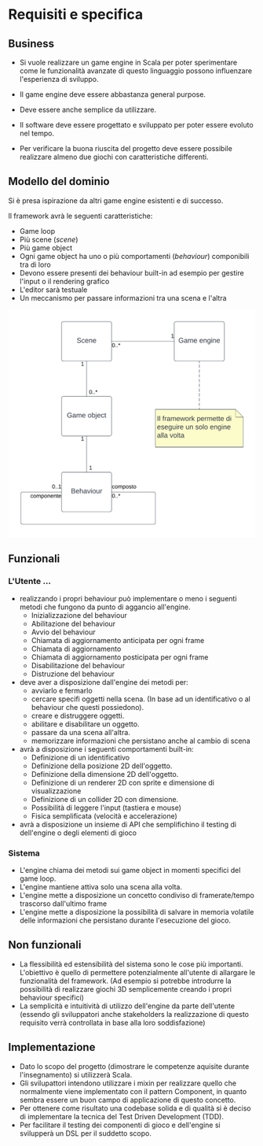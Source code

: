 # Requisiti e specifica

## Business
- Si vuole realizzare un game engine in Scala per poter sperimentare come le funzionalità avanzate di questo linguaggio possono influenzare l'esperienza di sviluppo.

- Il game engine deve essere abbastanza general purpose.
- Deve essere anche semplice da utilizzare.
- Il software deve essere progettato e sviluppato per poter essere evoluto nel tempo.
- Per verificare la buona riuscita del progetto deve essere possibile realizzare almeno due giochi con caratteristiche differenti.

## Modello del dominio
Si è presa ispirazione da altri game engine esistenti e di successo.

Il framework avrà le seguenti caratteristiche:
- Game loop
- Più scene (*scene*)
- Più game object
- Ogni game object ha uno o più comportamenti (*behaviour*) componibili tra di loro
- Devono essere presenti dei behaviour built-in ad esempio per gestire l'input o il rendering grafico
- L'editor sarà testuale
- Un meccanismo per passare informazioni tra una scena e l'altra

![Diagramma delle classi - modello del dominio](./img/Modello%20del%20dominio.png)

## Funzionali

### L'Utente ...
- realizzando i propri behaviour può implementare o meno i seguenti metodi che fungono da punto di aggancio all'engine.
    - Inizializzazione del behaviour
    - Abilitazione del behaviour
    - Avvio del behaviour
    - Chiamata di aggiornamento anticipata per ogni frame
    - Chiamata di aggiornamento
    - Chiamata di aggiornamento posticipata per ogni frame
    - Disabilitazione del behaviour
    - Distruzione del behaviour
- deve aver a disposizione dall'engine dei metodi per:
    - avviarlo e fermarlo
    - cercare specifi oggetti nella scena. (In base ad un identificativo o al behaviour che questi possiedono).
    - creare e distruggere oggetti.
    - abilitare e disabilitare un oggetto.
    - passare da una scena all'altra.
    - memorizzare informazioni che persistano anche al cambio di scena
- avrà a disposizione i seguenti comportamenti built-in:
    - Definizione di un identificativo
    - Definizione della posizione 2D dell'oggetto.
    - Definizione della dimensione 2D dell'oggetto.
    - Definizione di un renderer 2D con sprite e dimensione di visualizzazione
    - Definizione di un collider 2D con dimensione.
    - Possibilità di leggere l'input (tastiera e mouse)
    - Fisica semplificata (velocità e accelerazione)
- avrà a disposizione un insieme di API che semplifichino il testing di dell'engine o degli elementi di gioco

### Sistema
- L'engine chiama dei metodi sui game object in momenti specifici del game loop.
- L'engine mantiene attiva solo una scena alla volta.
- L'engine mette a disposizione un concetto condiviso di framerate/tempo trascorso dall'ultimo frame
- L'engine mette a disposizione la possibilità di salvare in memoria volatile delle informazioni che persistano durante l'esecuzione del gioco.

## Non funzionali
- La flessibilità ed estensibilità del sistema sono le cose più importanti. L'obiettivo è quello di permettere potenzialmente all'utente di allargare le funzionalità del framework.
(Ad esempio si potrebbe introdurre la possibilità di realizzare giochi 3D semplicemente creando i propri behaviour specifici)
- La semplicità e intuitività di utilizzo dell'engine da parte dell'utente (essendo gli sviluppatori anche stakeholders la realizzazione di questo requisito verrà controllata in base alla loro soddisfazione)

## Implementazione
- Dato lo scopo del progetto (dimostrare le competenze aquisite durante l'insegnamento) si utilizzerà Scala.
- Gli svilupattori intendono utilizzare i mixin per realizzare quello che normalmente viene implementato con il pattern Component, in quanto sembra essere un buon campo di applicazione di questo concetto.
- Per ottenere come risultato una codebase solida e di qualità si è deciso di implementare la tecnica del Test Driven Development (TDD).
- Per facilitare il testing dei componenti di gioco e dell'engine si svilupperà un DSL per il suddetto scopo.
